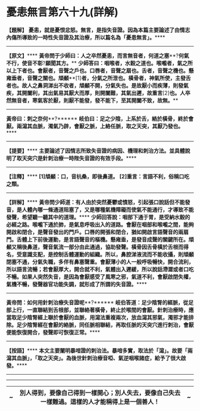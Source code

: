 # 憂恚無言第六十九(詳解)

**【題解】**
**憂恚，就是憂恨忿怒。無言，是指失音證。因為本篇主要論述了由情志內傷所導致的一時性失音證及其治療，所以篇名為「憂患無言」。******
****
**【原文】******
**黃帝問于少師曰：人之卒然憂恚，而言無音者，何道之塞****?****何氣不行，使音不彰****?****願聞其方。******
**少師答曰：咽喉者，水穀之道也。喉嚨者，氣之所以上下者也。會厭者，音聲之戶也。口唇者，音聲之扇也。舌者，音聲之機也。懸雍垂者，音聲之關也。頏顙****[1]****者，分氣之所泄也。橫骨者，神氣所使，主發舌者也。故人之鼻洞涕出不收者，頏顙不開，分氣失也。是故厭小而疾薄，則發氣疾，其開闔利，其出氣易其厭大而厚，則開闔難，其氣出遲，故重言****[2]****也。人卒然無音者，寒氣客於厭，則厭不能發，發不能下，至其開闔不致，故無。******


****
**黃帝曰：刺之奈何****?******
**岐伯曰：足之少陰，上系於舌，絡於橫骨，終於會厭。兩瀉其血脈，濁氣乃辟，會厭之脈，上絡任脈，取之天突，其厭乃發也。******
****
**【提要】******
**主要論述了因情志所致失音證的病因、機理和刺治方法。並具體說明了取天突穴是針刺治療一時陛失音證的有效手段。******
****
**【注釋】******
**[1]****頏顙****：****口，音杭桑，即後鼻道。******
**[2]****重言****：****言語不利，俗稱口吃之類。******


****
**【詳解】******
**黃帝問少師道：有人由於突然憂鬱或憤怒，引起張口說話但不能發音，是人體內哪一條通道阻塞了，又是哪種氣機障礙而使氣不能通行，才導致不能發聲，希望聽一聽其中的道理。******
**少師回答說：咽部下通于胃，是受納水穀的必經之路。喉嚨下通於肺，是氣息呼吸出入的道路。會厭在咽部和喉嚨之間，能夠開啟和閉合，是聲音發出的門戶。口唇的開張和閉合，猶如開啟言語聲音的兩扇門。舌體上下前後運動，是言語聲音的樞機。懸雍垂，是發音成聲的關鍵所在。頏顙又稱後鼻道，聲音氣流一部分由此通過，協助發聲。橫骨因舌骨橫於舌根而得名，受意識支配，是控制舌體運動的組織。所以，鼻腔涕液流而不能收攝，則頏顙閉塞不通，分氣失職，多伴有鼻塞聲重。會厭薄小的人一般呼吸暢快，開合流利，所以語言流暢；若會厭厚大，開合就不利，氣體出入遲緩，所以說話滯澀或者口吃不暢。如果人突然失音，是因為會厭感受了風寒之邪，氣道不利，會厭啟閉失權，氣機不暢，發聲器官功能失調，就形成了所謂的失音證。******
****
**黃帝問：如何用針刺治療失音證呢****?******
**岐伯答道：足少陰腎的經脈，從足部上行，一直聯結到舌根部，並聯絡著橫骨，終止於喉間的會厭。針刺治療時，應當取足少陰腎經上聯於會厭的血脈，用瀉法重複兩次，放血瀉其邪氣，濁邪才能排除。足少陰腎經在會厭的絡脈，同任脈相聯結，再取任脈的天突穴進行刺治，會厭便能恢復開合，發聲即可恢復正常。******
****
**【按語】******
**本文主要闡明暴喑證的刺治法。暴喑多實，取法於「瀉」。故要「兩瀉其血脈」，「取之天突」。為後世針刺治療音啞、氣逆咽喉諸症，給予了很大啟發。******
****
****


|~|**別人得到，要像自己得到一樣開心；別人失去，要像自己失去一樣難過。這樣的人才能稱得上是一個善人！**|**~**|
|---|---|---|


